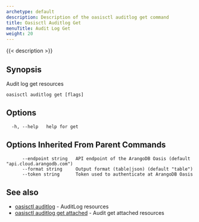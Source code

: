 ```yaml
---
archetype: default
description: Description of the oasisctl auditlog get command
title: Oasisctl Auditlog Get
menuTitle: Audit Log Get
weight: 20
---
```

{{< description >}}
## Synopsis
Audit log get resources

```
oasisctl auditlog get [flags]
```

## Options
```
  -h, --help   help for get
```

## Options Inherited From Parent Commands
```
      --endpoint string   API endpoint of the ArangoDB Oasis (default "api.cloud.arangodb.com")
      --format string     Output format (table|json) (default "table")
      --token string      Token used to authenticate at ArangoDB Oasis
```

## See also
* [oasisctl auditlog](_index.md)	 - AuditLog resources
* [oasisctl auditlog get attached](auditlog-get-attached.md)	 - Audit get attached resources

